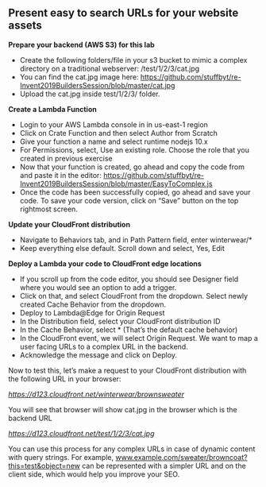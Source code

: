 ## Present easy to search URLs for your website assets 

**Prepare your backend (AWS S3) for this lab**

-	Create the following folders/file in your s3 bucket to mimic a complex directory on a traditional webserver: /test/1/2/3/cat.jpg 
-	You can find the cat.jpg image here: https://github.com/stuffbyt/re-Invent2019BuildersSession/blob/master/cat.jpg
-	Upload the cat.jpg inside test/1/2/3/ folder. 


**Create a Lambda Function**

-	Login to your AWS Lambda console in in us-east-1 region
-	Click on Crate Function and then select Author from Scratch
-	Give your function a name and select runtime nodejs 10.x
-	For Permissions, select, Use an existing role. Choose the role that you created in previous exercise 
-	Now that your function is created, go ahead and copy the code from and paste it in the editor: https://github.com/stuffbyt/re-Invent2019BuildersSession/blob/master/EasyToComplex.js
-	Once the code has been successfully copied, go ahead and save your code. To save your code version, click on “Save” button on the top rightmost screen.

**Update your CloudFront distribution**

- Navigate to Behaviors tab, and in Path Pattern field, enter winterwear/*
- Keep everything else default. Scroll down and select, Yes, Edit


**Deploy a Lambda your code to CloudFront edge locations**

-	If you scroll up from the code editor, you should see Designer field where you would see an option to add a trigger. 
- Click on that, and select CloudFront from the dropdown. Select newly created Cache Behavior from the dropdown.
- Deploy to Lambda@Edge for Origin Request
-	In the Distribution field, select your CloudFront distribution ID
-	In the Cache Behavior, select * (That’s the default cache behavior)
-	In the CloudFront event, we will select Origin Request. We want to map a user facing URLs to a complex URL in the backend.   
-	Acknowledge the message and click on Deploy.

Now to test this, let’s make a request to your CloudFront distribution with the following URL in your browser:

*https://d123.cloudfront.net/winterwear/brownsweater*

You will see that browser will show cat.jpg in the browser which is the backend URL

*https://d123.cloudfront.net/test/1/2/3/cat.jpg*

You can use this process for any complex URLs in case of dynamic content with query strings. For example, www.example.com/sweater/browncoat?this=test&object=new can be represented with a simpler URL and on the client side, which would help you improve your SEO. 
